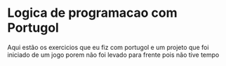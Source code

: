 # Logica de programacao com Portugol
Aqui estão os exercicios que eu fiz com portugol e um projeto que foi iniciado de um jogo porem não foi levado para frente pois não tive tempo
